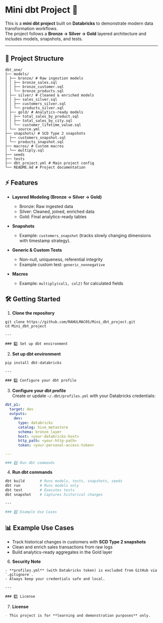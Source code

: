 # Mini dbt Project 🚀

This is a **mini dbt project** built on **Databricks** to demonstrate modern data transformation workflows.  
The project follows a **Bronze → Silver → Gold** layered architecture and includes models, snapshots, and tests.  

---

## 📂 Project Structure

```text
dbt_one/
├── models/
│ ├── bronze/ # Raw ingestion models
│ │ ├── bronze_sales.sql
│ │ ├── bronze_customer.sql
│ │ └── bronze_products.sql
│ ├── silver/ # Cleaned & enriched models
│ │ ├── sales_silver.sql
│ │ ├── customers_silver.sql
│ │ └── products_silver.sql
│ ├── gold/ # Analytics-ready models
│ │ ├── total_sales_by_product.sql
│ │ ├── total_sales_by_city.sql
│ │ └── customer_lifetime_value.sql
│ └── source.yml 
├── snapshots/ # SCD Type 2 snapshots
│ ├── customers_snapshot.sql
│ └── products_snapshot.sql
├── macros/ # Custom macros
│ └── multiply.sql
├── seeds
├── tests
├── dbt_project.yml # Main project config
└── README.md # Project documentation
```
## ⚡ Features

- **Layered Modeling (Bronze → Silver → Gold)**  
  - Bronze: Raw ingested data  
  - Silver: Cleaned, joined, enriched data  
  - Gold: Final analytics-ready tables  

- **Snapshots**  
  - Example: `customers_snapshot` (tracks slowly changing dimensions with timestamp strategy).  

- **Generic & Custom Tests**  
  - Non-null, uniqueness, referential integrity  
  - Example custom test: `generic_nonnegative`  

- **Macros**  
  - Example: `multiply(col1, col2)` for calculated fields

## 🛠️ Getting Started

1. **Clone the repository**
```
git clone https://github.com/RAHULMAC05/Mini_dbt_project.git
cd Mini_dbt_project

---

### 2️⃣ Set up dbt environment

```
2. **Set up dbt environment**
```
pip install dbt-databricks

---

### 3️⃣ Configure your dbt profile

```
3. **Configure your dbt profile**  
Create or update `~/.dbt/profiles.yml` with your Databricks credentials:
```yaml
dbt_p1:
  target: dev
  outputs:
    dev:
      type: databricks
      catalog: hive_metastore
      schema: bronze_layer
      host: <your-databricks-host>
      http_path: <your-http-path>
      token: <your-personal-access-token>

---

### 4️⃣ Run dbt commands

```
4. **Run dbt commands**
```bash
dbt build       # Runs models, tests, snapshots, seeds
dbt run         # Runs models only
dbt test        # Executes tests
dbt snapshot    # Captures historical changes

---

### 5️⃣ Example Use Cases

```
## 📊 Example Use Cases

- Track historical changes in customers with **SCD Type 2 snapshots**  
- Clean and enrich sales transactions from raw logs  
- Build analytics-ready aggregates in the Gold layer

6. **Security Note**
```
- **profiles.yml** (with Databricks token) is excluded from GitHub via `.gitignore`.  
- Always keep your credentials safe and local.

---

### 7️⃣ License

```
7. **License**
```markdown
- This project is for **learning and demonstration purposes** only.


